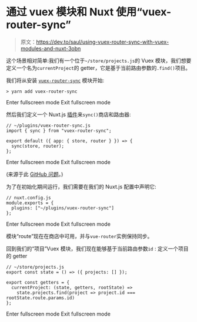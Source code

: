 # 通过 vuex 模块和 Nuxt 使用“vuex-router-sync”

> 原文：<https://dev.to/saul/using-vuex-router-sync-with-vuex-modules-and-nuxt-3obn>

这个场景相对简单:我们有一个位于`~/store/projects.js`的 Vuex 模块，我们想要定义一个名为`currentProject`的 getter，它是基于当前路由参数的`.find()`项目。

我们将从安装 [`vuex-router-sync`](https://github.com/vuejs/vuex-router-sync) 模块开始:

```
> yarn add vuex-router-sync 
```

Enter fullscreen mode Exit fullscreen mode

然后我们定义一个 Nuxt.js [插件](https://nuxtjs.org/guide/plugins)来`sync()`商店和路由器:

```
// ~/plugins/vuex-router-sync.js
import { sync } from "vuex-router-sync";

export default ({ app: { store, router } }) => {
  sync(store, router);
}; 
```

Enter fullscreen mode Exit fullscreen mode

(来源于此 [GitHub 问题](https://github.com/nuxt/nuxt.js/issues/213)。)

为了在初始化期间运行，我们需要在我们的 Nuxt.js 配置中声明它:

```
// nuxt.config.js
module.exports = {
  plugins: ["~/plugins/vuex-router-sync"]
}; 
```

Enter fullscreen mode Exit fullscreen mode

模块“route”现在在商店中可用，并与`vue-router`实例保持同步。

回到我们的“项目”Vuex 模块，我们现在能够基于当前路由参数`id` :
定义一个项目的 getter

```
// ~/store/projects.js
export const state = () => ({ projects: [] });

export const getters = {
  currentProject: (state, getters, rootState) =>
    state.projects.find(project => project.id === rootState.route.params.id)
}; 
```

Enter fullscreen mode Exit fullscreen mode